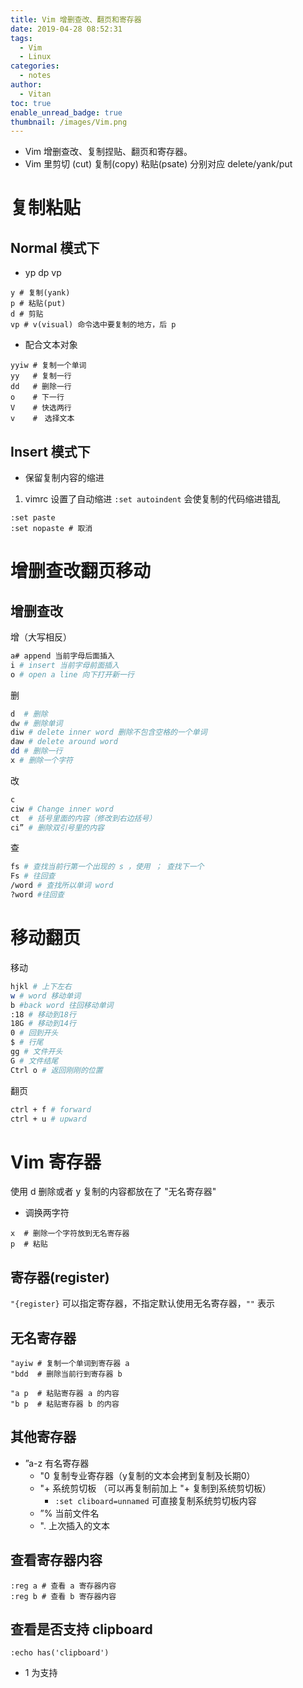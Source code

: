 ```yaml
---
title: Vim 增删查改、翻页和寄存器
date: 2019-04-28 08:52:31
tags:
  - Vim
  - Linux
categories:
  - notes
author:
  - Vitan
toc: true
enable_unread_badge: true
thumbnail: /images/Vim.png
---
```

- Vim 增删查改、复制捏贴、翻页和寄存器。
- Vim 里剪切 (cut) 复制(copy) 粘贴(psate) 分别对应 delete/yank/put
<!--more-->

# 复制粘贴
## Normal 模式下

- yp dp vp

```shell
y # 复制(yank)
p # 粘贴(put)
d # 剪贴
vp # v(visual) 命令选中要复制的地方，后 p
```

- 配合文本对象

```shell
yyiw # 复制一个单词
yy   # 复制一行
dd   # 删除一行
o    # 下一行
V    # 快选两行
v    #　选择文本
```

## Insert 模式下

- 保留复制内容的缩进

1. vimrc 设置了自动缩进 `:set autoindent` 会使复制的代码缩进错乱

```shell
:set paste 
:set nopaste # 取消
```

# 增删查改翻页移动
## 增删查改
增（大写相反）
```bash
a# append 当前字母后面插入
i # insert 当前字母前面插入
o # open a line 向下打开新一行
```

删
```bash
d  # 删除
dw # 删除单词
diw # delete inner word 删除不包含空格的一个单词
daw # delete around word
dd # 删除一行
x # 删除一个字符
```

改
```bash 
c
ciw # Change inner word
ct  # 括号里面的内容（修改到右边括号）
ci” # 删除双引号里的内容
```

查
```bash
fs # 查找当前行第一个出现的 s ，使用 ； 查找下一个
Fs # 往回查
/word # 查找所以单词 word
?word #往回查
```
# 移动翻页
移动
```bash
hjkl # 上下左右
w # word 移动单词
b #back word 往回移动单词
:18 # 移动到18行
18G # 移动到14行
0 # 回到开头
$ # 行尾
gg # 文件开头
G # 文件结尾
Ctrl o # 返回刚刚的位置
```

翻页
```bash
ctrl + f # forward
ctrl + u # upward
```

# Vim 寄存器
使用 d 删除或者 y 复制的内容都放在了 "无名寄存器"

- 调换两字符

```shell
x  # 删除一个字符放到无名寄存器
p  # 粘贴
```

## 寄存器(register)
`"{register}` 可以指定寄存器，不指定默认使用无名寄存器，`""` 表示

## 无名寄存器
```shell
"ayiw # 复制一个单词到寄存器 a 
"bdd  # 删除当前行到寄存器 b

"a p  # 粘贴寄存器 a 的内容
"b p  # 粘贴寄存器 b 的内容
```

## 其他寄存器
- ”a-z 有名寄存器
  - "0 复制专业寄存器（y复制的文本会拷到复制及长期0）
  - "+ 系统剪切板 （可以再复制前加上 "+ 复制到系统剪切板）
    - `:set cliboard=unnamed` 可直接复制系统剪切板内容
  - ”% 当前文件名
  - ". 上次插入的文本


## 查看寄存器内容
```shell
:reg a # 查看 a 寄存器内容
:reg b # 查看 b 寄存器内容
```

## 查看是否支持 clipboard
```shell
:echo has('clipboard')
```
- 1 为支持